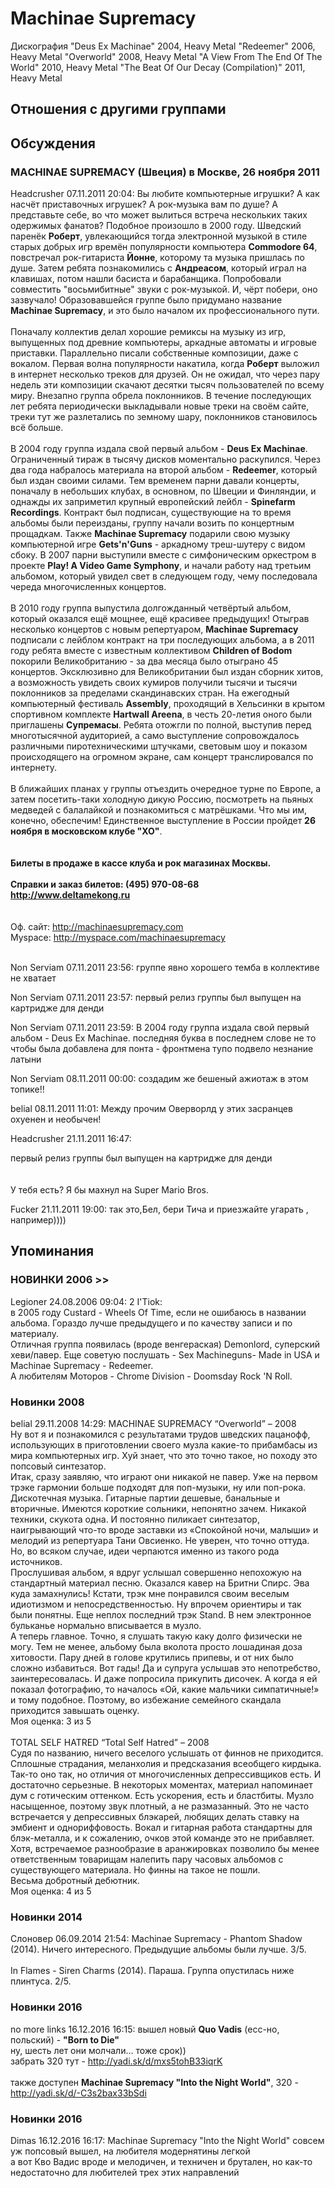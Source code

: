 # Machinae Supremacy

Дискография
"Deus Ex Machinae" 2004, Heavy Metal
"Redeemer" 2006, Heavy Metal
"Overworld" 2008, Heavy Metal
"A View From The End Of The World" 2010, Heavy Metal
"The Beat Of Our Decay (Compilation)" 2011, Heavy Metal

## Отношения с другими группами


## Обсуждения

### MAСHINAE SUPREMACY (Швеция) в Москве, 26 ноября 2011

Headcrusher 07.11.2011 20:04:
Вы любите компьютерные игрушки? А как насчёт приставочных игрушек? А рок-музыка вам по душе? А представьте себе, во что может вылиться встреча нескольких таких одержимых фанатов? Подобное произошло в 2000 году. Шведский паренёк <B>Роберт</B>, увлекающийся тогда электронной музыкой в стиле старых добрых игр времён популярности компьютера <B>Commodore 64</B>, повстречал рок-гитариста <B>Йонне</B>, которому та музыка пришлась по душе. Затем ребята познакомились с <B>Андреасом</B>, который играл на клавишах, потом нашли басиста и барабанщика. Попробовали совместить "восьмибитные" звуки с рок-музыкой. И, чёрт побери, оно зазвучало! Образовавшейся группе было придумано название <B>Machinae Supremacy</B>, и это было началом их профессионального пути.<BR><BR>Поначалу коллектив делал хорошие ремиксы на музыку из игр, выпущенных под древние компьютеры, аркадные автоматы и игровые приставки. Параллельно писали собственные композиции, даже с вокалом. Первая волна популярности накатила, когда <B>Роберт</B> выложил в интернет несколько треков для друзей. Он не ожидал, что через пару недель эти композиции скачают десятки тысяч пользователей по всему миру. Внезапно группа обрела поклонников. В течение последующих лет ребята периодически выкладывали новые треки на своём сайте, треки тут же разлетались по земному шару, поклонников становилось всё больше.<BR><BR>В 2004 году группа издала свой первый альбом - <B>Deus Ex Machinae</B>. Ограниченный тираж в тысячу дисков моментально раскупился. Через два года набралось материала на второй альбом - <B>Redeemer</B>, который был издан своими силами. Тем временем парни давали концерты, поначалу в небольших клубах, в основном, по Швеции и Финляндии, и однажды их заприметил крупный европейский лейбл - <B>Spinefarm Recordings</B>. Контракт был подписан, существующие на то время альбомы были переизданы, группу начали возить по концертным прощадкам. Также <B>Machinae Supremacy</B> подарили свою музыку компьютерной игре <B>Gets'n'Guns</B> - аркадному треш-шутеру с видом сбоку. В 2007 парни выступили вместе с симфоническим оркестром в проекте <B>Play! A Video Game Symphony</B>, и начали работу над третьим альбомом, который увидел свет в следующем году, чему последовала череда многочисленных концертов. <BR><BR>В 2010 году группа выпустила долгожданный четвёртый альбом, который оказался ещё мощнее, ещё красивее предыдущих! Отыграв несколько концертов с новым репертуаром, <B>Machinae Supremacy</B> подписали с лейблом контракт на три последующих альбома, а в 2011 году ребята вместе с известным коллективом <B>Children of Bodom</B> покорили Великобританию - за два месяца было отыграно 45 концертов. Эксклюзивно для Великобритании был издан сборник хитов, а возможность увидеть своих кумиров получили тысячи и тысячи поклонников за пределами скандинавских стран. На ежегодный компьютерный фестиваль <B>Assembly</B>, проходящий в Хельсинки в крытом спортивном комплекте <B>Hartwall Areena</B>, в честь 20-летия оного были приглашены <B>Супремасы</B>. Ребята отожгли по полной, выступив перед многотысячной аудиторией, а само выступление сопровождалось различными пиротехническими штучками, световым шоу и показом происходящего на огромном экране, сам концерт транслировался по интернету.<BR><BR>В ближайших планах у группы отъездить очередное турне по Европе, а затем посетить-таки холодную дикую Россию, посмотреть на пьяных медведей с балалайкой и познакомиться с матрёшками. Что мы им, конечно, обеспечим! Единственное выступление в России пройдет <B>26 ноября в  московском клубе "ХО"</B>.<BR>__________________________________________<BR><BR>Билеты в продаже в кассе клуба и рок магазинах Москвы.<BR><BR>Справки и заказ билетов: (495) 970-08-68<BR><A HREF="http://www.deltamekong.ru" TARGET="_blank">http://www.deltamekong.ru</A><BR>__________________________________________<BR><BR>Оф. сайт: <A HREF="http://machinaesupremacy.com" TARGET="_blank">http://machinaesupremacy.com</A><BR>Myspace: <A HREF="http://myspace.com/machinaesupremacy" TARGET="_blank">http://myspace.com/machinaesupremacy</A><BR> <BR>

Non Serviam 07.11.2011 23:56:
группе явно хорошего темба в коллективе не хватает

Non Serviam 07.11.2011 23:57:
первый релиз группы был выпущен на картридже для денди

Non Serviam 07.11.2011 23:59:
В 2004 году группа издала свой первый альбом - Deus Ex Machinae. последняя буква в последнем слове не то чтобы была добавлена для понта - фронтмена тупо подвело незнание латыни

Non Serviam 08.11.2011 00:00:
создадим же бешеный ажиотаж в этом топике!!

belial 08.11.2011 11:01:
Между прочим Оверворлд у этих засранцев охуенен и необычен!

Headcrusher 21.11.2011 16:47:
<DIV CLASS="quote">первый релиз группы был выпущен на картридже для денди</DIV><BR><BR>У тебя есть? Я бы махнул на Super Mario Bros.

Fucker 21.11.2011 19:00:
 так это,Бел, бери Тича и приезжайте угарать , например))))



## Упоминания

### НОВИНКИ 2006 &gt;&gt;

Legioner 24.08.2006 09:04:
2 I'Tiok:<BR> в 2005 году Custard - Wheels Of Time, если не ошибаюсь в названии альбома. Гораздо лучше предыдущего и по качеству записи и по материалу.<BR>Отличная группа появилась (вроде венгераская) Demonlord, суперский хеви/павер. Еще советую послушать - Sex Machineguns- Made in USA и Machinae Supremacy - Redeemer. <BR>А любителям Моторов - Chrome Division - Doomsday Rock 'N Roll.

### Новинки 2008

belial 29.11.2008 14:29:
MACHINAE SUPREMACY “Overworld” – 2008<BR>Ну вот я и познакомился с результатами трудов шведских пацанофф, использующих в приготовлении своего музла какие-то прибамбасы из мира компьютерных игр. Хуй знает, что это точно такое, но походу это попсовый синтезатор.<BR>Итак, сразу заявляю, что играют они никакой не павер. Уже на первом трэке гармонии больше подходят для поп-музыки, ну или поп-рока. Дискотечная музыка. Гитарные партии дешевые, банальные и вторичные. Имеются короткие сольники, непонятно зачем. Никакой техники, скукота одна. И постоянно пиликает синтезатор, наигрывающий что-то вроде заставки из «Спокойной ночи, малыши» и мелодий из репертуара Тани Овсиенко. Не уверен, что точно оттуда. Но, во всяком случае, идеи черпаются именно из такого рода источников. <BR>Прослушивая альбом, я вдруг услышал совершенно непохожую на стандартный материал песню. Оказался кавер на Бритни Спирс. Эва куда замахнулись! Кстати, трэк мне понравился своим веселым идиотизмом и непосредственностью. Ну впрочем ориентиры и так были понятны. Еще неплох последний трэк Stand. В нем электронное бульканье нормально вписывается в музло. <BR>А теперь главное. Точно, я слушать такую каку долго физически не могу. Тем не менее, альбому была вколота просто лошадиная доза хитовости. Пару дней в голове крутились припевы, и от них было сложно избавиться. Вот гады! Да и супруга услышав это непотребство, заинтересовалась. И даже попросила прикупить дисочек. А когда я ей показал фотографию, то началось «Ой, какие мальчики симпатичные!» и тому подобное. Поэтому, во избежание семейного скандала приходится завышать оценку.<BR>Моя оценка: 3 из 5<BR><BR>TOTAL SELF HATRED “Total Self Hatred” – 2008<BR>Судя по названию, ничего веселого услышать от финнов не приходится. Сплошные страдания, меланхолия и предсказания всеобщего кирдыка. <BR>Так-то оно так, но отличия от многочисленных депрессивщиков есть. И достаточно серьезные. В некоторых моментах, материал напоминает дум с готическим оттенком. Есть ускорения, есть и бластбиты. Музло насыщенное, поэтому звук плотный, а не размазанный. Это не часто встречается у депрессивных блэкарей, любящих делать ставку на эмбиент и однориффовость. Вокал и гитарная работа стандартны для блэк-металла, и к сожалению, очков этой команде это не прибавляет. Хотя, встречаемое разнообразие в аранжировках позволило бы менее ответственным товарищам налепить пару часовых альбомов с существующего материала. Но финны на такое не пошли. <BR>Весьма добротный дебютник.<BR>Моя оценка: 4 из 5<BR>

### Новинки 2014

Слоновер 06.09.2014 21:54:
Machinae Supremacy - Phantom Shadow (2014). Ничего интересного. Предыдущие альбомы были лучше. 3/5.<BR><BR>In Flames - Siren Charms (2014). Параша. Группа опустилась ниже плинтуса. 2/5.

### Новинки 2016

no more links 16.12.2016 16:15:
вышел новый <B>Quo Vadis</B> (есс-но, польский) - <B>"Born to Die"</B><BR>ну, шесть лет они молчали... тоже срок))<BR>забрать 320 тут - <A HREF="http://yadi.sk/d/mxs5tohB33iqrK" TARGET="_blank">http://yadi.sk/d/mxs5tohB33iqrK</A><BR><BR>также доступен <B>Machinae Supremacy "Into the Night World"</B>, 320 - <A HREF="http://yadi.sk/d/-C3s2bax33bSdi" TARGET="_blank">http://yadi.sk/d/-C3s2bax33bSdi</A>

### Новинки 2016

Dimas 16.12.2016 16:17:
Machinae Supremacy "Into the Night World" совсем уж попсовый вышел, на любителя модернятины легкой<BR>а вот Кво Вадис вроде и мелодичен, и техничен и брутален, но как-то недостаточно для любителей трех этих направлений

